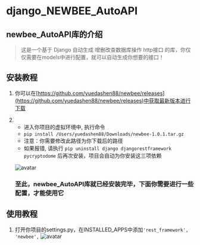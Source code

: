 # django_NEWBEE_AutoAPI
## newbee_AutoAPI库的介绍
> 这是一个基于 Django 自动生成 增删改查数据库操作 http接口 的库，你仅仅需要在models中进行配置，就可以自动生成你想要的接口！

##  

## 安装教程
1. 你可以在[https://github.com/yuedashen88/newbee/releases](https://github.com/yuedashen88/newbee/releases)中获取最新版本进行下载
1. 
	- 进入你项目的虚拟环境中, 执行命令
	- `pip install /Users/yuedashen88/Downloads/newbee-1.0.1.tar.gz`
	- 注意：你需要修改此路径为你下载后的路径
	- 如果报错, 请执行 `pip uninstall django djangorestframework pycryptodome` 后再次安装，项目会自动为你安装这三项依赖

     ![avatar](https://github.com/yuedashen88/newbee/blob/master/images/pip%E5%AE%89%E8%A3%85.png)
     ### 至此，newbee_AutoAPI库就已经安装完毕，下面你需要进行一些配置，才能使用它
##  

## 使用教程
1. 打开你项目的settings.py，在INSTALLED_APPS中添加`'rest_framework', 'newbee',`
    ![avatar](https://github.com/yuedashen88/newbee/blob/master/images/installed_apps.png)
